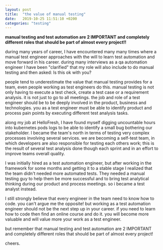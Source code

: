 ```yaml
---
layout: post
title:  "the value of manual testing"
date:   2019-10-25 11:51:10 +0200
categories: "testing"
---
```

**manual testing and test automation are 2 IMPORTANT and completely different roles that should be part of almost every project!!**

during many years of career, I have encountered many many times where a manual test engineer approaches
with the will to learn test automation and move forward in his career. during many interviews as a qa
automation engineer I have been "clarified" that my role will also include to do manual testing and then asked: Is this ok with you?

people tend to underestimate the value that manual testing provides for a team, even people working
as test engineers do this. manual testing is not only having to execute a test check, create a test case or a requirement analysis. it is not just to go to all meetings. the job and role of a test engineer should be to be deeply involved in the product, business and technologies. you as a test engineer must be able to identify product and process pain points by executing different test analysis tasks. 

along my job at HelloFresh, I have found myself digging uncountable hours into kubernetes pods logs to be able to identify a small bug bothering our stakeholder. I became the team's north in terms of testing very complex processes involving several services. we are becoming a self-test team, in which developers are also responsible for testing each others work; this is the result of several test analysis done though each sprint and in an effort to improve teams overall quality. 

I was initially hired as a test automation engineer, but after working in the framework for some months and getting it to a stable stage I realized that the team didn't needed more automated tests. They needed a manual testing guy to help them be more successful and to bring test analytical thinking during our product and process meetings. so i became a test analyst instead.

I still strongly believe that every engineer in the team need to know how to code. you can't argue me the opposite! but working as a test automation engineer should not be the next step up in your career. if you need to learn how to code then find an online course and do it. you will become more valuable and will value more your work as a test engineer.

but remember that manual testing and test automation are 2 IMPORTANT and completely different roles that should be part of almost every project!

cheers.
